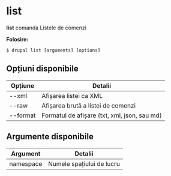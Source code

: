 # list
**list** comanda Listele de comenzi

**Folosire:**
```
$ drupal list [arguments] [options] 
```

## Opțiuni disponibile
Opțiune | Detalii
-------|-------------
--xml | Afișarea listei ca XML
--raw | Afișarea brută a listei de comenzi
--format | Formatul de afișare (txt, xml, json, sau md)

## Argumente disponibile
Argument | Detalii
---------|-------------
namespace | Numele spațiului de lucru
